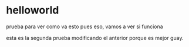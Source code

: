 # helloworld
prueba para ver como va esto
 pues eso, vamos a ver si funciona

esta es la segunda prueba modificando el anterior porque es mejor
guay.
